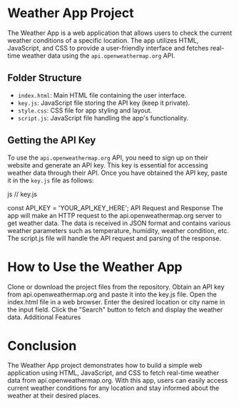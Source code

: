 # Weather App Project

The Weather App is a web application that allows users to check the current weather conditions of a specific location. The app utilizes HTML, JavaScript, and CSS to provide a user-friendly interface and fetches real-time weather data using the `api.openweathermap.org` API.

## Folder Structure

- `index.html`: Main HTML file containing the user interface.
- `key.js`: JavaScript file storing the API key (keep it private).
- `style.css`: CSS file for app styling and layout.
- `script.js`: JavaScript file handling the app's functionality.

## Getting the API Key

To use the `api.openweathermap.org` API, you need to sign up on their website and generate an API key. This key is essential for accessing weather data through their API. Once you have obtained the API key, paste it in the `key.js` file as follows:

js
// key.js

const API_KEY = 'YOUR_API_KEY_HERE';
API Request and Response
The app will make an HTTP request to the api.openweathermap.org server to get weather data. The data is received in JSON format and contains various weather parameters such as temperature, humidity, weather condition, etc. The script.js file will handle the API request and parsing of the response.

# How to Use the Weather App
Clone or download the project files from the repository.
Obtain an API key from api.openweathermap.org and paste it into the key.js file.
Open the index.html file in a web browser.
Enter the desired location or city name in the input field.
Click the "Search" button to fetch and display the weather data.
Additional Features

# Conclusion
The Weather App project demonstrates how to build a simple web application using HTML, JavaScript, and CSS to fetch real-time weather data from api.openweathermap.org. With this app, users can easily access current weather conditions for any location and stay informed about the weather at their desired places.
